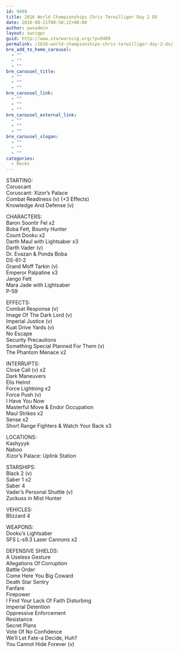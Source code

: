 ```yaml
---
id: 9409
title: 2016 World Championships Chris Terwilliger Day 2 DS
date: 2016-08-21T00:50:22+00:00
author: pwsadmin
layout: swccgpc
guid: http://www.starwarsccg.org/?p=9409
permalink: /2016-world-championships-chris-terwilliger-day-2-ds/
bre_add_to_home_carousel:
  - ""
  - ""
  - ""
bre_carousel_title:
  - ""
  - ""
  - ""
bre_carousel_link:
  - ""
  - ""
  - ""
bre_carousel_external_link:
  - ""
  - ""
  - ""
bre_carousel_slogan:
  - ""
  - ""
  - ""
categories:
  - Decks
---
```

STARTING:  
Coruscant  
Coruscant: Xizor&#8217;s Palace  
Combat Readiness (v) (+3 Effects)  
Knowledge And Defense (v)

CHARACTERS:  
Baron Soontir Fel x2  
Boba Fett, Bounty Hunter  
Count Dooku x2  
Darth Maul with Lightsaber x3  
Darth Vader (v)  
Dr. Evazan & Ponda Boba  
DS-61-2  
Grand Moff Tarkin (v)  
Emperor Palpatine x3  
Jango Fett  
Mara Jade with Lightsaber  
P-59

EFFECTS:  
Combat Response (v)  
Image Of The Dark Lord (v)  
Imperial Justice (v)  
Kuat Drive Yards (v)  
No Escape  
Security Precautions  
Something Special Planned For Them (v)  
The Phantom Menace x2

INTERRUPTS:  
Close Call (v) x2  
Dark Maneuvers  
Elis Helrot  
Force Lightning x2  
Force Push (v)  
I Have You Now  
Masterful Move & Endor Occupation  
Maul Strikes x2  
Sense x2  
Short Range Fighters & Watch Your Back x3

LOCATIONS:  
Kashyyyk  
Naboo  
Xizor&#8217;s Palace: Uplink Station

STARSHIPS:  
Black 2 (v)  
Saber 1 x2  
Saber 4  
Vader&#8217;s Personal Shuttle (v)  
Zuckuss in Mist Hunter

VEHICLES:  
Blizzard 4

WEAPONS:  
Dooku&#8217;s Lightsaber  
SFS L-s9.3 Laser Cannons x2

DEFENSIVE SHIELDS:  
A Useless Gesture  
Allegations Of Corruption  
Battle Order  
Come Here You Big Coward  
Death Star Sentry  
Fanfare  
Firepower  
I Find Your Lack Of Faith Disturbing  
Imperial Detention  
Oppressive Enforcement  
Resistance  
Secret Plans  
Vote Of No Confidence  
We&#8217;ll Let Fate-a Decide, Huh?  
You Cannot Hide Forever (v)